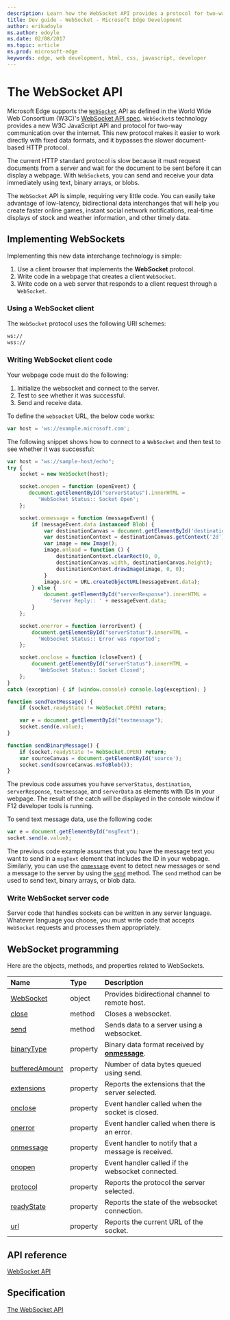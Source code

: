 ---description: Learn how the WebSocket API provides a protocol for two-way communication between browser and server.
title: Dev guide - WebSocket - Microsoft Edge Development
author: erikadoyle
ms.author: edoyle
ms.date: 02/08/2017
ms.topic: article
ms.prod: microsoft-edge
keywords: edge, web development, html, css, javascript, developer
---# The WebSocket APIMicrosoft Edge supports the [`WebSocket`](https://msdn.microsoft.com/library/Hh772770) API as defined in the World Wide Web Consortium (W3C)'s [WebSocket API spec](https://html.spec.whatwg.org/multipage/comms.html#network). `WebSocket`s technology provides a new W3C JavaScript API and protocol for two-way communication over the internet. This new protocol makes it easier to work directly with fixed data formats, and it bypasses the slower document-based HTTP protocol.The current HTTP standard protocol is slow because it must request documents from a server and wait for the document to be sent before it can display a webpage. With `WebSocket`s, you can send and receive your data immediately using text, binary arrays, or blobs.The `WebSocket` API is simple, requiring very little code. You can easily take advantage of low-latency, bidirectional data interchanges that will help you create faster online games, instant social network notifications, real-time displays of stock and weather information, and other timely data.## Implementing WebSocketsImplementing this new data interchange technology is simple:1. Use a client browser that implements the **WebSocket** protocol.2. Write code in a webpage that creates a client `WebSocket`.3. Write code on a web server that responds to a client request through a `WebSocket`.### Using a WebSocket clientThe `WebSocket` protocol uses the following URI schemes:```htmlws://wss://```### Writing WebSocket client codeYour webpage code must do the following:1. Initialize the websocket and connect to the server.2. Test to see whether it was successful.3. Send and receive data.To define the `websocket` URL, the below code works:```javascriptvar host = 'ws://example.microsoft.com';```The following snippet shows how to connect to a `WebSocket` and then test to see whether it was successful:```javascriptvar host = "ws://sample-host/echo";try {	socket = new WebSocket(host);    socket.onopen = function (openEvent) {       document.getElementById("serverStatus").innerHTML =           'WebSocket Status:: Socket Open';    };	socket.onmessage = function (messageEvent) {		if (messageEvent.data instanceof Blob) {			var destinationCanvas = document.getElementById('destination');			var destinationContext = destinationCanvas.getContext('2d');			var image = new Image();			image.onload = function () {				destinationContext.clearRect(0, 0, 				destinationCanvas.width, destinationCanvas.height);				destinationContext.drawImage(image, 0, 0);			}			image.src = URL.createObjectURL(messageEvent.data);		} else {			document.getElementById("serverResponse").innerHTML = 			  'Server Reply:: ' + messageEvent.data;		}	};	socket.onerror = function (errorEvent) {		document.getElementById("serverStatus").innerHTML = 		  'WebSocket Status:: Error was reported';	};	socket.onclose = function (closeEvent) {		document.getElementById("serverStatus").innerHTML = 		  'WebSocket Status:: Socket Closed';	};}catch (exception) { if (window.console) console.log(exception); }function sendTextMessage() {	if (socket.readyState != WebSocket.OPEN) return;    var e = document.getElementById("textmessage");    socket.send(e.value);}function sendBinaryMessage() {	if (socket.readyState != WebSocket.OPEN) return;    var sourceCanvas = document.getElementById('source');    socket.send(sourceCanvas.msToBlob());}    ```The previous code assumes you have `serverStatus`, `destination`, `serverResponse`, `textmessage`, and `serverData` as elements with IDs in your webpage. The result of the catch will be displayed in the console window if F12 developer tools is running. To send text message data, use the following code:```javascriptvar e = document.getElementById("msgText");socket.send(e.value);```The previous code example assumes that you have the message text you want to send in a `msgText` element that includes the ID in your webpage. Similarly, you can use the [`onmessage`](https://msdn.microsoft.com/library/Hh772757) event to detect new messages or send a message to the server by using the [`send`](https://msdn.microsoft.com/library/Hh994652) method. The `send` method can be used to send text, binary arrays, or blob data.### Write WebSocket server codeServer code that handles sockets can be written in any server language. Whatever language you choose, you must write code that accepts `WebSocket` requests and processes them appropriately.## WebSocket programmingHere are the objects, methods, and properties related to WebSockets.| Name                                              | Type     | Description                                                                                            ||:--------------------------------------------------|:---------|:-------------------------------------------------------------------------| [WebSocket](https://msdn.microsoft.com/library/Hh772739)                     | object   | Provides bidirectional channel to remote host.                          || [close](https://msdn.microsoft.com/library/hh772748)                   | method   | Closes a websocket.                                                     || [send](https://msdn.microsoft.com/library/Hh994652)                     | method   | Sends data to a server using a websocket.                               || [binaryType](https://msdn.microsoft.com/library/hh772744)         | property | Binary data format received by [**onmessage**](https://msdn.microsoft.com/library/Hh772757). || [bufferedAmount](https://msdn.microsoft.com/library/hh772746) | property | Number of data bytes queued using send.                                 || [extensions](https://msdn.microsoft.com/library/hh772750)         | property | Reports the extensions that the server selected.                        || [onclose](https://msdn.microsoft.com/library/hh772753)               | property | Event handler called when the socket is closed.                         || [onerror](https://msdn.microsoft.com/library/hh772755)               | property | Event handler called when there is an error.                            || [onmessage](https://msdn.microsoft.com/library/hh772757)           | property | Event handler to notify that a message is received.                     || [onopen](https://msdn.microsoft.com/library/hh772759)                 | property | Event handler called if the websocket connected.                        || [protocol](https://msdn.microsoft.com/library/hh772760)             | property | Reports the protocol the server selected.                               || [readyState](https://msdn.microsoft.com/library/hh772762)         | property | Reports the state of the websocket connection.                          || [url](https://msdn.microsoft.com/library/hh772768)                       | property | Reports the current URL of the socket.                                  |## API reference[WebSocket API](https://msdn.microsoft.com/library/Hh772770)## Specification[The WebSocket API](https://html.spec.whatwg.org/multipage/comms.html#network)